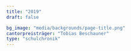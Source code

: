 ```yaml
---
title: "2019"
draft: false

bg_image: "media/backgrounds/page-title.png"
cantorpreisträger: "Tobias Beschauner"
type: "schulchronik"
---
```

